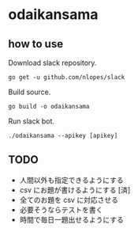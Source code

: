 # odaikansama

## how to use

Download slack repository.
```
go get -u github.com/nlopes/slack
```

Build source.
```
go build -o odaikansama
```

Run slack bot.
```
./odaikansama --apikey [apikey]
```

## TODO

- 人間以外も指定できるようにする
- csv にお題が書けるようにする [済]
- 全てのお題を csv に対応させる
- 必要そうならテストを書く
- 時間で毎日一題出せるようにする
